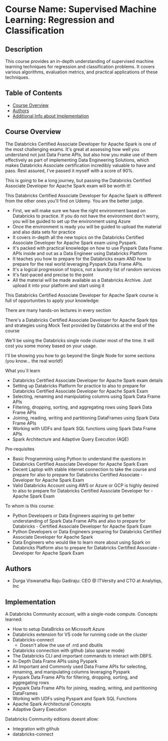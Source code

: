 # Course Name: Supervised Machine Learning: Regression and Classification

## Description
This course provides an in-depth understanding of supervised machine learning techniques for regression and classification problems. It covers various algorithms, evaluation metrics, and practical applications of these techniques.

## Table of Contents
- [Course Overview](#course-overview)
- [Authors](#authors)
- [Additional Info about Implementation](#implementation)

## Course Overview
The Databricks Certified Associate Developer for Apache Spark is one of the most challenging exams. It's great at assessing how well you understand not just Data Frame APIs, but also how you make use of them effectively as part of implementing Data Engineering Solutions, which makes Databricks Associate certification incredibly valuable to have and pass. Rest assured, I've passed it myself with a score of 90%.

This is going to be a long journey, but passing the Databricks Certified Associate Developer for Apache Spark exam will be worth it!

This Databricks Certified Associate Developer for Apache Spark is different from the other ones you'll find on Udemy. You are the better judge.

- First, we will make sure we have the right environment based on Databricks to practice. If you do not have the environment don't worry, you will be guided to set up the environment using Azure
- Once the environment is ready you will be guided to upload the material and also data sets for practice
- It covers in-depth all the new topics on the Databricks Certified Associate Developer for Apache Spark exam using Pyspark.
- It's packed with practical knowledge on how to use Pyspark Data Frame APIs inside and out as a Data Engineer using Databricks Platform
- It teaches you how to prepare for the Databricks exam AND how to prepare for the real world leveraging Pyspark Data Frame APIs.
- It's a logical progression of topics, not a laundry list of random services
- It's fast-paced and precise to the point
- All the material will be made available as a Databricks Archive. Just upload it into your platform and start using it

This Databricks Certified Associate Developer for Apache Spark course is full of opportunities to apply your knowledge:

There are many hands-on lectures in every section

There's a Databricks Certified Associate Developer for Apache Spark tips and strategies using Mock Test provided by Databricks at the end of the course

We'll be using the Databricks single node cluster most of the time. It will cost you some money based on your usage.

I'll be showing you how to go beyond the Single Node for some sections (you know... the real world!)

What you`ll learn

- Databricks Certified Associate Developer for Apache Spark exam details
- Setting up Databricks Platform for practice to also to prepare for Databricks Certified Associate Developer for Apache Spark Exam
- Selecting, renaming and manipulating columns using Spark Data Frame APIs
- Filtering, dropping, sorting, and aggregating rows using Spark Data Frame APIs
- Joining, reading, writing and partitioning DataFrames using Spark Data Frame APIs
- Working with UDFs and Spark SQL functions using Spark Data Frame APIs
- Spark Architecture and Adaptive Query Execution (AQE)

Pre-requisites
- Basic Programming using Python to understand the questions in Databricks Certified Associate Developer for Apache Spark Exam
- Decent Laptop with stable internet connection to take the course and prepare for also to prepare for Databricks Certified Associate - Developer for Apache Spark Exam
- Valid Databricks Account using AWS or Azure or GCP is highly desired to also to prepare for Databricks Certified Associate Developer for - Apache Spark Exam

To whom is this course:
- Python Developers or Data Engineers aspiring to get better understanding of Spark Data Frame APIs and also to prepare for Databricks - Certified Associate Developer for Apache Spark Exam
- Python Developers or Data Engineers preparing for Databricks Certified Associate Developer for Apache Spark
- Data Engineers who would like to learn more about using Spark on Databricks Platform also to prepare for Databricks Certified Associate - Developer for Apache Spark Exam

## Authors
- Durga Viswanatha Raju Gadiraju: CEO @ ITVersity and CTO at Analytiqs, Inc

## Implementation

A Databricks Community account, with a single-node compute. Concepts learned:
- How to setup DataBricks on Microsoft Azure
- Databricks extension for VS code for running code on the cluster
- Databricks-connect
    - Doesn't allow the use of .rrd and dbutils
- Databricks connection with github (also sparse mode)
- The Databricks CLI and important commands to interact with DBFS.
- In-Depth Data Frame APIs using Pyspark
- All Important and Commonly used Data Frame APIs for selecting, renaming, and manipulating columns leveraging Pyspark
- Pyspark Data Frame APIs for filtering, dropping, sorting, and aggregating rows
- Pyspark Data Frame APIs for joining, reading, writing, and partitioning DataFrames
- Working with UDFs using Pyspark and Spark SQL Functions
- Apache Spark Architectural Concepts
- Adaptive Query Execution

Databricks Community editions doesnt allow:
- Integration with github
- databricks-connect

    
